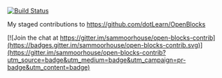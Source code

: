 [![Build Status](https://travis-ci.org/sammoorhouse/open-blocks-contrib.svg?branch=master)](https://travis-ci.org/sammoorhouse/open-blocks-contrib)

My staged contributions to https://github.com/dotLearn/OpenBlocks


[![Join the chat at https://gitter.im/sammoorhouse/open-blocks-contrib](https://badges.gitter.im/sammoorhouse/open-blocks-contrib.svg)](https://gitter.im/sammoorhouse/open-blocks-contrib?utm_source=badge&utm_medium=badge&utm_campaign=pr-badge&utm_content=badge)